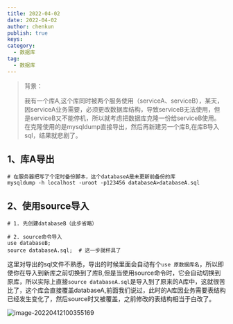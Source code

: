 ```yaml
---
title: 2022-04-02
date: 2022-04-02
author: chenkun
publish: true
keys:
category:
  - 数据库
tag:
  - 数据库
---
```


<!--more-->
> 背景：
>
> 我有一个库A,这个库同时被两个服务使用（serviceA、serviceB），某天，因serviceA业务需要，必须更改数据库结构，导致serviceB无法使用，但是serviceB又不能停机，所以就考虑把数据库克隆一份给serviceB使用。在克隆使用的是mysqldump直接导出，然后再新建另一个库B,在库B导入sql，结果就悲剧了。

## 1、库A导出

```shell
# 在服务器把写了个定时备份脚本，这个databaseA是未更新前备份的库
mysqldump -h localhost -uroot -p123456 databaseA>databaseA.sql
```

## 2、使用source导入

```shell
# 1. 先创建databaseB（此步省略）

# 2. source命令导入
use databaseB;
source databaseA.sql;  # 这一步就杯具了
```



这里对导出的sql文件不熟悉，导出的时候里面会自动有个`use 原数据库名`，所以即使你在导入到新库之前切换到了库B,但是当使用source命令时，它会自动切换到原库，所以实际上直接`source databaseA.sql`是导入到了原来的A库中，这就很苦比了，这个库会直接覆盖databaseA,前面我们说过，此时的A库因业务需要表结构已经发生变化了，然后source时又被覆盖，之前修改的表结构相当于白改了。

![image-20220412100355169](https://afatpig.oss-cn-chengdu.aliyuncs.com/blog/image-20220412100355169.png)
